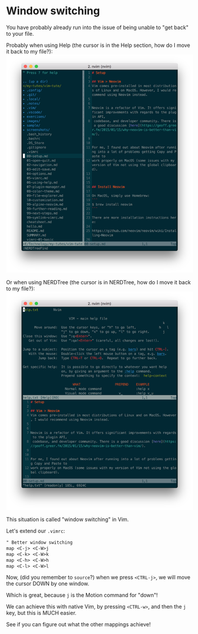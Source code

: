 # Window switching
You have probably already run into the issue of being unable to "get back" to your file.

Probably when using Help (the cursor is in the Help section, how do I move it back to my file?):
![Vim windows vertical](/screenshots/vim-windows-vertical.png)

Or when using NERDTree (the cursor is in NERDTree, how do I move it back to my file?):
![Vim windows horizontal](/screenshots/vim-windows-horizontal.png)


This situation is called "window switching" in Vim.

Let's extend our `.vimrc`:
```
" Better window switching
map <C-j> <C-W>j
map <C-k> <C-W>k
map <C-h> <C-W>h
map <C-l> <C-W>l
```

Now, (did you remember to `source`?) when we press `<CTRL-j>`, we will move the cursor DOWN by one window.

Which is great, because `j` is the Motion command for "down"!

We can achieve this with native Vim, by pressing `<CTRL-w>`, and then the `j` key, but
this is MUCH easier.

See if you can figure out what the other mappings achieve!
